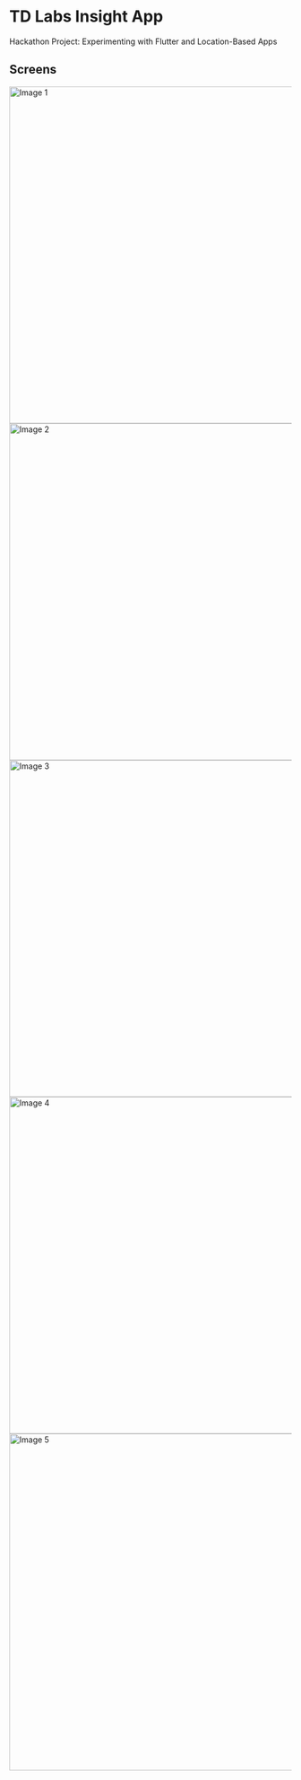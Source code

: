 # TD Labs Insight App

Hackathon Project: Experimenting with Flutter and Location-Based Apps

## Screens
<img src="https://imgur.com/VdsLHeZ.jpg" alt="Image 1" height="600">
<img src="https://imgur.com/NJC2Pnq.jpg" alt="Image 2" height="600">
<img src="https://imgur.com/7ljtXKl.jpg" alt="Image 3" height="600">
<img src="https://imgur.com/3ipeN7m.jpg" alt="Image 4" height="600">
<img src="https://imgur.com/dlbHKgd.jpg" alt="Image 5" height="600">



